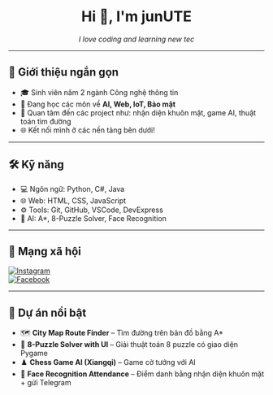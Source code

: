 <h1 align="center">Hi 👋, I'm junUTE</h1>
<p align="center"><em>I love coding and learning new tec</em></p>

---

## 🔎 Giới thiệu ngắn gọn

- 🎓 Sinh viên năm 2 ngành Công nghệ thông tin  
- 🌱 Đang học các môn về **AI, Web, IoT, Bảo mật**  
- 🤖 Quan tâm đến các project như: nhận diện khuôn mặt, game AI, thuật toán tìm đường  
- 🌐 Kết nối mình ở các nền tảng bên dưới!

---

## 🛠️ Kỹ năng

- 💻 Ngôn ngữ: Python, C#, Java  
- 🌐 Web: HTML, CSS, JavaScript  
- ⚙️ Tools: Git, GitHub, VSCode, DevExpress  
- 🧠 AI: A*, 8-Puzzle Solver, Face Recognition  

---

## 📱 Mạng xã hội

[![Instagram](https://img.shields.io/badge/Instagram-E4405F?style=for-the-badge&logo=instagram&logoColor=white)](https://www.instagram.com)  
[![Facebook](https://img.shields.io/badge/Facebook-1877F2?style=for-the-badge&logo=facebook&logoColor=white)](https://www.facebook.com)

---

## 🚀 Dự án nổi bật

- 🗺️ **City Map Route Finder** – Tìm đường trên bản đồ bằng A*  
- 🧩 **8-Puzzle Solver with UI** – Giải thuật toán 8 puzzle có giao diện Pygame  
- ♟️ **Chess Game AI (Xiangqi)** – Game cờ tướng với AI  
- 📸 **Face Recognition Attendance** – Điểm danh bằng nhận diện khuôn mặt + gửi Telegram

